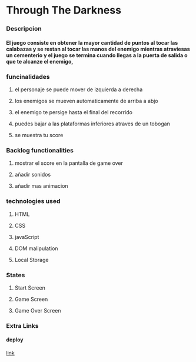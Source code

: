 
# Through The Darkness

### Descripcion

#### El juego consiste en obtener la mayor cantidad de puntos al tocar las calabazas y se restan al tocar las manos del enemigo mientras atraviesas un cementerio y el juego se termina cuando llegas a la puerta de salida o que te alcanze el enemigo, 

### funcinalidades

1. el personaje se puede mover de izquierda a derecha 

2. los enemigos se mueven automaticamente de arriba a abjo

3. el enemigo te persige hasta el final del recorrido

4. puedes bajar a las plataformas inferiores atraves de un tobogan

5. se muestra tu score 

### Backlog functionalities

1. mostrar el score en la pantalla de game over

2. añadir sonidos 

3. añadir mas animacion

### technologies used 

1. HTML

2. CSS

3. javaScript

4. DOM malipulation

5. Local Storage

### States 

1. Start Screen 

2. Game Screen

3. Game Over Screen

### Extra Links 

#### deploy

 [link](https://albert-alor.github.io/through-the-darkness/)